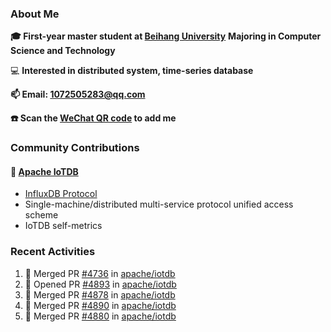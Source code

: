 ### About Me

**🎓 First-year master student at [Beihang University](https://www.buaa.edu.cn/)** **Majoring in Computer Science and Technology**

💻 **Interested in distributed system, time-series database**

**📫 Email: 1072505283@qq.com**

**☎️ Scan the [WeChat QR code](https://github.com/jun0315/jun0315/issues/1) to add me**

### Community Contributions

#### 🚀 [Apache IoTDB](https://github.com/apache/iotdb/pulls?q=+is%3Apr+author%3Ajun0315)

- [InfluxDB Protocol](https://iotdb.apache.org/zh/UserGuide/Master/API/InfluxDB-Protocol.html)
- Single-machine/distributed multi-service protocol unified access scheme
- IoTDB self-metrics

### Recent Activities
<!--START_SECTION:activity-->

1. 🎉 Merged PR [#4736](https://github.com/apache/iotdb/pull/4736) in [apache/iotdb](https://github.com/apache/iotdb)
2. 💪 Opened PR [#4893](https://github.com/apache/iotdb/pull/4893) in [apache/iotdb](https://github.com/apache/iotdb)
3. 🎉 Merged PR [#4878](https://github.com/apache/iotdb/pull/4878) in [apache/iotdb](https://github.com/apache/iotdb)
4. 🎉 Merged PR [#4890](https://github.com/apache/iotdb/pull/4890) in [apache/iotdb](https://github.com/apache/iotdb)
5. 🎉 Merged PR [#4880](https://github.com/apache/iotdb/pull/4880) in [apache/iotdb](https://github.com/apache/iotdb)
<!--END_SECTION:activity-->


